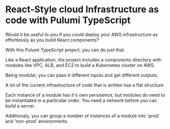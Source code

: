 # React-Style cloud Infrastructure as code with Pulumi TypeScript

Would it be useful to you if you could deploy your AWS infrastructure as effortlessly as you build React components?

With this Pulumi TypeScript project, you can do just that. 

Like a React application, the project includes a components directory with modules like VPC, ALB, and EC2 to build a Kubernetes cluster on AWS. 

Being modular, you can pass it different inputs and get different outputs. 

A lot of the current infrastructure of code that is written has a flat structure

Each instance of a module has it's own persisence, but modules do need to be instantiated in a particular order. You need a network before you can build a server.

Additionaly, you can group a number of instances of a module into 'prod' and 'non-prod' environments.  

